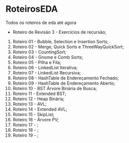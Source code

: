 # RoteirosEDA
Todos os roteiros de eda até agora
 
* Roteiro de Revisão 3 - Exercícios de recursão;
1. Roteiro 01 - Bubble, Selection e Insertion Sorts;
2. Roteiro 02 - Merge, Quick Sorts e ThreeWayQuickSort;
3. Roteiro 03 - CountingSort;
4. Roteiro 04 - Gnome e Comb Sorts;
5. Roteiro 05 - Pilha e Fila;
6. Roteiro 06 - LinkedList Iterativa;
7. Roteiro 07 - LinkedList Recursiva;
8. Roteiro 08 - HashTable de Endereçamento Fechado;
9. Roteiro 09 - HashTable de Endereçamento Aberto;
10. Roteiro 10 - BST Árvore Binária de Busca;
11. Roteiro 11 - Extended BST;
12. Roteiro 12 - Heap Binária;
13. Roteiro 13 - AVL;
14. Roteiro 14 - Extended AVL;
15. Roteiro 15 - SkipList;
16. Roteiro 16 - Árvore PV;
17. Roteiro 17 - ;
18. Roteiro 18 - ;
19. Roteiro 19 - ;
